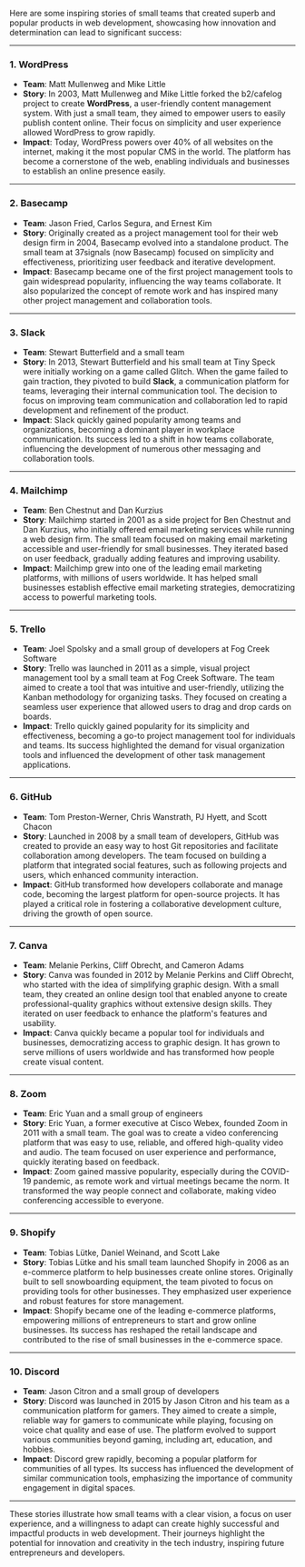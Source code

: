 Here are some inspiring stories of small teams that created superb and popular products in web development, showcasing how innovation and determination can lead to significant success:

---

### 1. **WordPress**
   - **Team**: Matt Mullenweg and Mike Little
   - **Story**: In 2003, Matt Mullenweg and Mike Little forked the b2/cafelog project to create **WordPress**, a user-friendly content management system. With just a small team, they aimed to empower users to easily publish content online. Their focus on simplicity and user experience allowed WordPress to grow rapidly.
   - **Impact**: Today, WordPress powers over 40% of all websites on the internet, making it the most popular CMS in the world. The platform has become a cornerstone of the web, enabling individuals and businesses to establish an online presence easily.

---

### 2. **Basecamp**
   - **Team**: Jason Fried, Carlos Segura, and Ernest Kim
   - **Story**: Originally created as a project management tool for their web design firm in 2004, Basecamp evolved into a standalone product. The small team at 37signals (now Basecamp) focused on simplicity and effectiveness, prioritizing user feedback and iterative development.
   - **Impact**: Basecamp became one of the first project management tools to gain widespread popularity, influencing the way teams collaborate. It also popularized the concept of remote work and has inspired many other project management and collaboration tools.

---

### 3. **Slack**
   - **Team**: Stewart Butterfield and a small team
   - **Story**: In 2013, Stewart Butterfield and his small team at Tiny Speck were initially working on a game called Glitch. When the game failed to gain traction, they pivoted to build **Slack**, a communication platform for teams, leveraging their internal communication tool. The decision to focus on improving team communication and collaboration led to rapid development and refinement of the product.
   - **Impact**: Slack quickly gained popularity among teams and organizations, becoming a dominant player in workplace communication. Its success led to a shift in how teams collaborate, influencing the development of numerous other messaging and collaboration tools.

---

### 4. **Mailchimp**
   - **Team**: Ben Chestnut and Dan Kurzius
   - **Story**: Mailchimp started in 2001 as a side project for Ben Chestnut and Dan Kurzius, who initially offered email marketing services while running a web design firm. The small team focused on making email marketing accessible and user-friendly for small businesses. They iterated based on user feedback, gradually adding features and improving usability.
   - **Impact**: Mailchimp grew into one of the leading email marketing platforms, with millions of users worldwide. It has helped small businesses establish effective email marketing strategies, democratizing access to powerful marketing tools.

---

### 5. **Trello**
   - **Team**: Joel Spolsky and a small group of developers at Fog Creek Software
   - **Story**: Trello was launched in 2011 as a simple, visual project management tool by a small team at Fog Creek Software. The team aimed to create a tool that was intuitive and user-friendly, utilizing the Kanban methodology for organizing tasks. They focused on creating a seamless user experience that allowed users to drag and drop cards on boards.
   - **Impact**: Trello quickly gained popularity for its simplicity and effectiveness, becoming a go-to project management tool for individuals and teams. Its success highlighted the demand for visual organization tools and influenced the development of other task management applications.

---

### 6. **GitHub**
   - **Team**: Tom Preston-Werner, Chris Wanstrath, PJ Hyett, and Scott Chacon
   - **Story**: Launched in 2008 by a small team of developers, GitHub was created to provide an easy way to host Git repositories and facilitate collaboration among developers. The team focused on building a platform that integrated social features, such as following projects and users, which enhanced community interaction.
   - **Impact**: GitHub transformed how developers collaborate and manage code, becoming the largest platform for open-source projects. It has played a critical role in fostering a collaborative development culture, driving the growth of open source.

---

### 7. **Canva**
   - **Team**: Melanie Perkins, Cliff Obrecht, and Cameron Adams
   - **Story**: Canva was founded in 2012 by Melanie Perkins and Cliff Obrecht, who started with the idea of simplifying graphic design. With a small team, they created an online design tool that enabled anyone to create professional-quality graphics without extensive design skills. They iterated on user feedback to enhance the platform's features and usability.
   - **Impact**: Canva quickly became a popular tool for individuals and businesses, democratizing access to graphic design. It has grown to serve millions of users worldwide and has transformed how people create visual content.

---

### 8. **Zoom**
   - **Team**: Eric Yuan and a small group of engineers
   - **Story**: Eric Yuan, a former executive at Cisco Webex, founded Zoom in 2011 with a small team. The goal was to create a video conferencing platform that was easy to use, reliable, and offered high-quality video and audio. The team focused on user experience and performance, quickly iterating based on feedback.
   - **Impact**: Zoom gained massive popularity, especially during the COVID-19 pandemic, as remote work and virtual meetings became the norm. It transformed the way people connect and collaborate, making video conferencing accessible to everyone.

---

### 9. **Shopify**
   - **Team**: Tobias Lütke, Daniel Weinand, and Scott Lake
   - **Story**: Tobias Lütke and his small team launched Shopify in 2006 as an e-commerce platform to help businesses create online stores. Originally built to sell snowboarding equipment, the team pivoted to focus on providing tools for other businesses. They emphasized user experience and robust features for store management.
   - **Impact**: Shopify became one of the leading e-commerce platforms, empowering millions of entrepreneurs to start and grow online businesses. Its success has reshaped the retail landscape and contributed to the rise of small businesses in the e-commerce space.

---

### 10. **Discord**
   - **Team**: Jason Citron and a small group of developers
   - **Story**: Discord was launched in 2015 by Jason Citron and his team as a communication platform for gamers. They aimed to create a simple, reliable way for gamers to communicate while playing, focusing on voice chat quality and ease of use. The platform evolved to support various communities beyond gaming, including art, education, and hobbies.
   - **Impact**: Discord grew rapidly, becoming a popular platform for communities of all types. Its success has influenced the development of similar communication tools, emphasizing the importance of community engagement in digital spaces.

---

These stories illustrate how small teams with a clear vision, a focus on user experience, and a willingness to adapt can create highly successful and impactful products in web development. Their journeys highlight the potential for innovation and creativity in the tech industry, inspiring future entrepreneurs and developers.